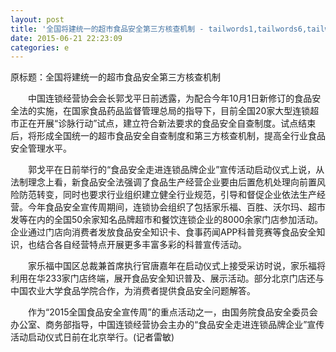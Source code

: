 ```yaml
---
layout: post
title: '全国将建统一的超市食品安全第三方核查机制 - tailwords1,tailwords6,tailwords4,tailwords9,tailwords21,tailwords14,tailwords20,tailwords10,tailwords22,tailwords17,tailwords23,tailwords3,tailwords7,tailwords5,tailwords19,tailwords11,tailwords2,tailwords12,tailwords8'
date: 2015-06-21 22:23:09
categories: e
---
```


<div><div>原标题：全国将建统一的超市食品安全第三方核查机制</div><p>　　中国连锁经营协会会长郭戈平日前透露，为配合今年10月1日新修订的食品安全法的实施，在国家食品药品监督管理总局的指导下，目前全国20家大型连锁超市正在开展“诊脉行动”试点，建立符合新法要求的食品安全自查制度。试点结束后，将形成全国统一的超市食品安全自查制度和第三方核查机制，提高全行业食品安全管理水平。</p><p>　　郭戈平在日前举行的“食品安全走进连锁品牌企业”宣传活动启动仪式上说，从法制理念上看，新食品安全法强调了食品生产经营企业要由后置危机处理向前置风险防范转变，同时也要求行业组织建立健全行业规范，引导和督促企业依法生产经营。今年食品安全宣传周期间，连锁协会组织了包括家乐福、百胜、沃尔玛、超市发等在内的全国50余家知名品牌超市和餐饮连锁企业的8000余家门店参加活动。企业通过门店向消费者发放食品安全知识卡、食事药闻APP科普竞赛等食品安全知识，也结合各自经营特点开展更多丰富多彩的科普宣传活动。</p><p>　　家乐福中国区总裁兼首席执行官唐嘉年在启动仪式上接受采访时说，家乐福将利用在华233家门店终端，展开食品安全知识普及、展示活动。部分北京门店还与中国农业大学食品学院合作，为消费者提供食品安全问题解答。</p><p>　　作为“2015全国食品安全宣传周”的重点活动之一，由国务院食品安全委员会办公室、商务部指导，中国连锁经营协会主办的“食品安全走进连锁品牌企业”宣传活动启动仪式日前在北京举行。(记者雷敏)</p></div>